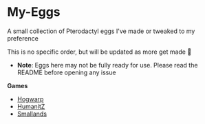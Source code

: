# My-Eggs
A small collection of Pterodactyl eggs I've made or tweaked to my preference

This is no specific order, but will be updated as more get made 👀
- **Note**: Eggs here may not be fully ready for use. Please read the README before opening any issue

**Games**
* [Hogwarp](Hogwarp)
* [HumanitZ](Humanitz)
* [Smallands](Smallands)
